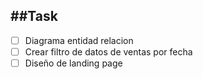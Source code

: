 ##Task
---
- [ ] Diagrama entidad relacion
- [ ] Crear filtro de datos de ventas por fecha
- [ ] Diseño de landing page
